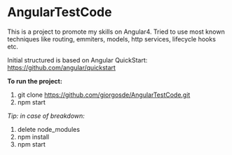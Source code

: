# AngularTestCode
This is a project to promote my skills on Angular4. Tried to use most known techniques like routing, emmiters, models, http services, lifecycle hooks etc. 

Initial structured is based on Angular QuickStart: https://github.com/angular/quickstart

__To run the project:__

1. git clone https://github.com/giorgosde/AngularTestCode.git
2. npm start



_Tip: in case of breakdown:_

1. delete node_modules
2. npm install
3. npm start
